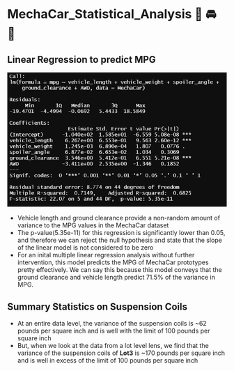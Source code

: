 # MechaCar_Statistical_Analysis :red_car: :oncoming_automobile:	:blue_car:

## Linear Regression to predict MPG

![analysis images](linear_regression.png)
* Vehicle length and ground clearance provide a non-random amount of variance to the MPG values in the MechaCar dataset
* The p-value(5.35e-11) for this regression is significantly lower than 0.05, and therefore we can reject the null hypothesis and state that the slope of the linear model is not considered to be zero
* For an inital multiple linear regression analysis without further intervention, this model predicts the MPG of MechaCar prototypes pretty effectively. We can say this because this model conveys that the ground clearance and vehicle length predict 71.5% of the variance in MPG. 

## Summary Statistics on Suspension Coils

* At an entire data level, the variance of the suspension coils is ~62 pounds per square inch and is well with the limit of 100 pounds per square inch
* But, when we look at the data from a lot level lens, we find that the variance of the suspension coils of **Lot3** is ~170 pounds per square inch and is well in excess of the limit of 100 pounds per square inch
